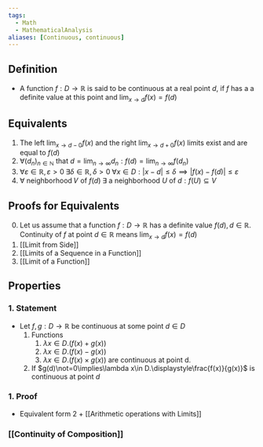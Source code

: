 ```yaml
---
tags:
  - Math
  - MathematicalAnalysis
aliases: [Continuous, continuous]
---
```

## Definition
- A function $f: D\to\mathbb R$ is said to be continuous at a real point $d$, if $f$ has a a definite value at this point and $\displaystyle \lim_{x\to d}f(x)=f(d)$
## Equivalents
1. The left $\displaystyle\lim_{x\to d-0}f(x)$ and the right $\displaystyle\lim_{x\to d+0}f(x)$ limits exist and are equal to $f(d)$
2. $\forall (d_n)_{n\in\mathbb N}$ that $d=\displaystyle\lim_{n\to\infty}d_n: f(d) = \lim_{n\to\infty}f(d_n)$
3. $\forall\varepsilon\in\mathbb R, \varepsilon>0\;\exists\delta\in\mathbb R, \delta>0\;\forall x\in D: |x-d|\leq\delta\implies|f(x)-f(d)|\leq\varepsilon$
4. $\forall$ neighborhood 𝑉 of $f(d)\;\exists$  a neighborhood $U$ of $d: f(U)\subseteq V$
## Proofs for Equivalents
0. Let us assume that a function $f: D\to\mathbb R$ has a definite value $f(d), d\in\mathbb R$. Continuity of $f$ at point $d\in\mathbb R$ means $\displaystyle\lim_{x\to d}f(x)=f(d)$
1. [[Limit from Side]]
2. [[Limits of a Sequence in a Function]]
3. [[Limit of a Function]]
## Properties
### 1. Statement
- Let $f,g: D\to\mathbb R$ be continuous at some point $d\in D$
	1. Functions
		1. $\lambda x\in D. (f(x)+g(x))$
		2. $\lambda x\in D.(f(x)-g(x))$
		3. $\lambda x\in D.(f(x)\times g(x))$
		are continuous at point d.
	2. If $g(d)\not=0\implies\lambda x\in D.\displaystyle\frac{f(x)}{g(x)}$ is continuous at point $d$
### 1. Proof
- Equivalent form 2 + [[Arithmetic operations with Limits]]
### [[Continuity of Composition]]
